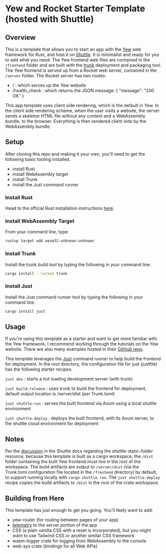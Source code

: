 # Yew and Rocket Starter Template (hosted with Shuttle)

## Overview
This is a template that allows you to start an app with the [Yew](https://yew.rs) web framework for Rust, and host it on [Shuttle](https://shuttle.rs). It is minimalist and ready for you to add what you need. The Yew frontend web files are contained in the `/frontend` folder and are built with the [trunk](https://trunkrs.dev) deployment and packaging tool. The Yew frontend is served up from a Rocket web server, contained in the `/server` folder.  The Rocket server has two routes:

- / : which serves up the Yew website
- /health_check : which returns the JSON message: { "message": "200 OK" }

This app template uses client side rendering, which is the default in Yew. In the client side rendering scheme, when the user visits a website, the server sends a skeleton HTML file without any content and a WebAssembly bundle, to the browser. Everything is then rendered client side by the WebAssembly bundle.

## Setup
After cloning this repo and making it your own, you'll need to get the following basic tooling installed.

- install Rust
- install WebAssembly target
- install Trunk
- install the Just command runner

### Install Rust
Head to the official Rust installation instructions [here](https://www.rust-lang.org/tools/install).

### Install WebAssembly Target
From your command line, type:
```bash
rustup target add wasm32-unknown-unknown
```

### Install Trunk
Install the trunk build tool by typing the following in your command line:
```bash
cargo install --locked trunk
```

### Install Just
Install the Just command runner tool by typing the following in your command line:
```bash
cargo install just
```

## Usage
If you're using this template as a starter and want to get more familiar with the Yew framework, I recommend working through the tutorials on the Yew website. There are also many examples hosted in their [GitHub repo](https://github.com/yewstack/yew).

This template leverages the [Just](https://github.com/casey/just) command runner to help build the frontend for deployment. In the root directory, the configuration file for just (justfile) has the following starter recipes:

`just dev` : starts a hot loading development server (with trunk)

`just build-release` : uses trunk to build the frontend for deployment, default output location is /server/dist (per Trunk.toml)

`just shuttle-run` : serves the built frontend via Axum using a local shuttle environment

`just shuttle-deploy` : deploys the built frontend, with its Axum server, to the shuttle cloud environment for deployment

## Notes
Per the [discussion](https://docs.shuttle.rs/resources/shuttle-static-folder) in the Shuttle docs regarding the shuttle-static-folder resource, because this template is built as a cargo workspace, the `/dist` folder containing the built Yew frontend must live in the root of the workspace.  The build artifacts are output to `/server/dist` (via the Trunk.toml configuration file located in the `/frontend` directory) by default, to support running locally with `cargo shuttle run`. The `just shuttle-deploy` recipe copies the build artifacts to `/dist` in the root of the crate workspace.

## Building from Here
This template has just enough to get you going. You'll likely want to add:

- yew-router (for routing between pages of your app)
- [telemetry](https://docs.shuttle.rs/introduction/telemetry) to the server portion of the app
- CSS (a plain vanilla CSS with a reset is incorporated), but you might want to use Tailwind CSS or another similar CSS framework
- wasm-logger crate for logging from WebAssembly to the console
- web-sys crate (bindings for all Web APIs)


